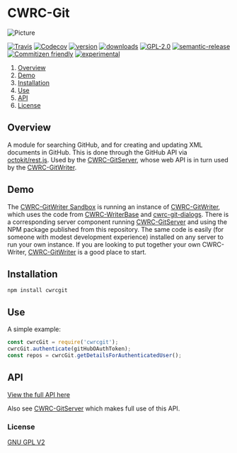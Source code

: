 # CWRC-Git

![Picture](http://cwrc.ca/logos/CWRC_logos_2016_versions/CWRCLogo-Horz-FullColour.png)

[![Travis](https://img.shields.io/travis/cwrc/CWRC-Git.svg)](https://travis-ci.org/cwrc/CWRC-Git)
[![Codecov](https://img.shields.io/codecov/c/github/cwrc/CWRC-Git.svg)](https://codecov.io/gh/cwrc/CWRC-Git)
[![version](https://img.shields.io/npm/v/cwrcgit.svg)](http://npm.im/cwrcgit)
[![downloads](https://img.shields.io/npm/dm/cwrcgit.svg)](http://npm-stat.com/charts.html?package=cwrcgit&from=2015-08-01)
[![GPL-2.0](https://img.shields.io/npm/l/cwrcgit.svg)](http://opensource.org/licenses/GPL-2.0)
[![semantic-release](https://img.shields.io/badge/%20%20%F0%9F%93%A6%F0%9F%9A%80-semantic--release-e10079.svg)](https://github.com/semantic-release/semantic-release)
[![Commitizen friendly](https://img.shields.io/badge/commitizen-friendly-brightgreen.svg)](http://commitizen.github.io/cz-cli/)
[![experimental](http://badges.github.io/stability-badges/dist/experimental.svg)](http://github.com/badges/stability-badges)

1. [Overview](#overview)
1. [Demo](#demo)
1. [Installation](#installation)
1. [Use](#use)
1. [API](#api)
1. [License](#license)

<!---
1. [Development](#development)
1. [Contributing](#contributing)
1. [FAQ](#faq)
-->

## Overview

A module for searching GitHub, and for creating and updating XML documents in GitHub. This is done through the GitHub API via [octokit/rest.js](https://github.com/octokit/rest.js). Used by the [CWRC-GitServer](https://github.com/cwrc/CWRC-GitServer), whose web API is in turn used by the [CWRC-GitWriter](https://github.com/cwrc/CWRC-GitWriter).

## Demo

The [CWRC-GitWriter Sandbox](https://cwrc-writer.cwrc.ca) is running an instance of [CWRC-GitWriter](https://github.com/cwrc/CWRC-GitWriter), which uses the code from [CWRC-WriterBase](https://github.com/cwrc/CWRC-WriterBase) and [cwrc-git-dialogs](https://github.com/cwrc/cwrc-git-dialogs). There is a corresponding server component running [CWRC-GitServer](https://github.com/cwrc/CWRC-GitServer) and using the NPM package published from this repository. The same code is easily (for someone with modest development experience) installed on any server to run your own instance. If you are looking to put together your own CWRC-Writer, [CWRC-GitWriter](https://github.com/cwrc/CWRC-GitWriter) is a good place to start.

## Installation

`npm install cwrcgit`

## Use

A simple example:

```js
const cwrcGit = require('cwrcgit');
cwrcGit.authenticate(gitHubOAuthToken);
const repos = cwrcGit.getDetailsForAuthenticatedUser();
```

## API

[View the full API here](API.md)

Also see [CWRC-GitServer](https://github.com/cwrc/CWRC-GitServer) which makes full use of this API.

<!--
## Development

* Fork or clone (depending on your role in the project) the repo to your local machine.

* `npm install` to install the node.js dependencies

* The config.json file specifies several passwords and tokens that are used during testing. You'll have to set these values appropriately in your cloned repo. The jwt_secret shouldn't matter, but the github values do. Once you've substituted your values, stop git from noticing that you've changed the file (so that you don't inadvertently commit the file and push it to the public repo thereby exposing the passwords):

`git update-index --skip-worktree config.json`

* write a test (or two) for your new functionality (in 'spec' directory)

* `npm test` to start mocha and automatically rerun the tests whenever you change a file

* change some stuff to satisfy new test

### Commit to Github / Build in Travis / Release to NPM

If you are working within a cloned copy, do the following to setup automatic semantic release through continuous integration using semantic-release (which in turn uses Travis) and commitizen. Otherwise, if you are working from a fork, then submit a pull-request.

Make sure you've got NPM configured to publish to the NPM registry:

```bash
npm set init.author.name "James Chartrand"
npm set init.author.email "jc.chartrand@gmail.com"
npm set init.author.url "http://openskysolutions.ca"
npm login (answer prompts approriately)
```

Install semantic-release-cli globally:

`npm install -g semantic-release-cli`

If necessary (although this was probably already done by someone else, but maybe the NPM author information has changed for example) configure semantic release:

`semantic-release-cli setup`

which will ask you a series of questions, which at the time of writing this were:

```bash
semantic-release-cli setup
? What is your npm registry? https://registry.npmjs.org/
? What is your npm username? jchartrand
? What is your npm password? *******
? What is your GitHub username? jchartrand
? What is your GitHub password? ********
? What CI are you using? Travis CI
```

Semantic-release-cli configures the corresponding Travis build (on the Travis web site in the Travis account associated with the given Github username) so that when the Travis build is triggered (whenever you push a change to the GitHub repo), Travis will run semantic-release, which will in turn:

* write a new version number to package.json
* deploy a new version to the NPM registry if the commited change is either a new feature or a breaking change.
* generate a changelog
* create a release in the Github project

A full description of what semantic-release-cli does is [here](https://github.com/semantic-release/cli#what-it-does).
A full description of what semantic-release itself does is [here](https://github.com/semantic-release/semantic-release#how-does-it-work)

To submit a commit, stage your changes (e.g., git add -A) then instead of using git's commit command, instead use `npm run commit` which uses commitizen to create commits that are structured to adhere to the semantic-release conventions (which are the same as those used by Google: <https://github.com/angular/angular.js/blob/master/CONTRIBUTING.md#commit> )

The NPM `ghooks` package is used to add two pre-commit git hooks that will check that all mocha tests pass and that code coverage is 100% (as caluclated by istanbul) before allowing a commit to proceed. The hooks are set in package.json:

```json
"config": {
    "ghooks": {
      "pre-commit": "npm run test:single && npm run check-coverage"
    }
  }
```

After the commit has succeeded then `git push` it all up to github, which will in turn trigger the Travis build. The Travis build is also set to confirm that all tests pass and that code coverage is 100%. This is set in the `.travis.yml` file:

```bash
script:
  - npm run test:single
  - npm run check-coverage
```

Of course, if the githooks that check tests and code coverage themselves passed, then the Travis check for tests and code coverage should also be fine.

Results of the travis build are here:

`https://travis-ci.org/cwrc/CWRC-Git`

The Travis build also publishes the code coverage statistics to codecov.io where the coverage can be viewed:

`https://codecov.io/gh/cwrc/CWRC-Git/`

 codecov.io also provides us with the code coverage badge at the top of this README.

Finally the Travis build publishes a new version (if the commit was designated as a new feature or breaking change) to NPM:

<https://www.npmjs.com/package/cwrcgit>

Testing uses mocha and chai. Tests are in the `spec` directory.

This module makes http calls to the GitHub API, including calls to create new repositories. Rather than make those calls for every test, [nock](https://github.com/node-nock/nock) instead mocks the calls to GitHub (intercepts the calls and instead returns pre-recorded data).

### Contributing

Please contact us if you'd like to contribute. Standard pull requests, including tests, are expected.

### FAQ

Who would use this?

Anyone wanting to use the CWRC-Writer to author XML documents with RDF annotations, and save those documents to GitHub.
-->

### License

[GNU GPL V2](LICENSE)
